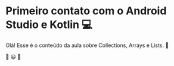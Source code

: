 # Primeiro contato com o Android Studio e Kotlin :computer:

Olá! Esse é o conteúdo da aula sobre Collections, Arrays e Lists. :wave:

:rocket: :smiley: :mobile_phone_off:
